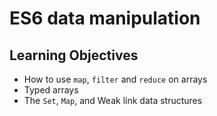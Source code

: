 
# ES6 data manipulation

## Learning Objectives

- How to use `map`, `filter` and `reduce` on arrays
- Typed arrays
- The `Set`, `Map`, and Weak link data structures
